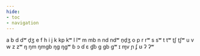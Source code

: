 ```yaml
---
hide:
- toc
- navigation
---
```

a
b
d
dʷ
d̠ʒ
e
f
h
i
j
k
kp
kʷ
l
lʷ
m
mb
n
nd
ndʷ
n̠d̠ʒ
o
p
r
rʷ
s
sʷ
t
tʷ
t̠ʃ
t̠ʃʷ
u
v
w
z
zʷ
ŋ
ŋm
ŋmɡb
ŋɡ
ŋɡʷ
ɓ
ɔ
ɗ
ɛ
ɠɓ
ɡ
ɡb
ɡʷ
ɪ
ɱv
ɲ
ʄ
ʊ
ʔ
ʔʷ
